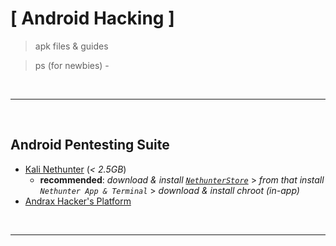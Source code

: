 # [ Android Hacking ]
> apk files &amp; guides

> ps (for newbies) - 


<br><hr><br>

## Android Pentesting Suite
- [Kali Nethunter](https://www.kali.org/docs/nethunter/) (_< 2.5GB_)
  - __recommended__: _download & install [`NethunterStore`](https://store.nethunter.com/en/)_ > _from that install `Nethunter App & Terminal`_ > _download & install chroot (in-app)_
- [Andrax Hacker's Platform](https://sourceforge.net/projects/andrax/) 

<br><hr><br>
